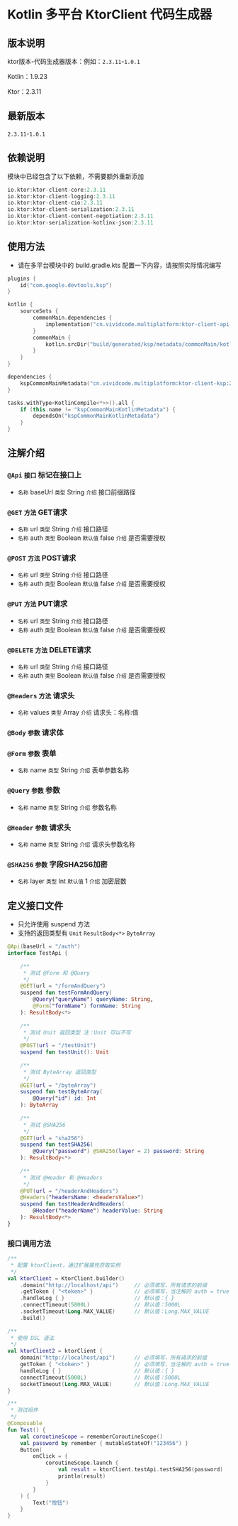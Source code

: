 # Kotlin 多平台 KtorClient 代码生成器

## 版本说明

ktor版本-代码生成器版本：例如：`2.3.11`-`1.0.1`

Kotlin：1.9.23

Ktor：2.3.11

## 最新版本

`2.3.11`-`1.0.1`

## 依赖说明

模块中已经包含了以下依赖，不需要额外重新添加

``` kotlin
io.ktor:ktor-client-core:2.3.11
io.ktor:ktor-client-logging:2.3.11
io.ktor:ktor-client-cio:2.3.11
io.ktor:ktor-client-serialization:2.3.11
io.ktor:ktor-client-content-negotiation:2.3.11
io.ktor:ktor-serialization-kotlinx-json:2.3.11
```

## 使用方法

- 请在多平台模块中的 build.gradle.kts 配置一下内容，请按照实际情况编写

``` kotlin
plugins {
	id("com.google.devtools.ksp")
}

kotlin {
    sourceSets {
        commonMain.dependencies {
            implementation("cn.vividcode.multiplatform:ktor-client-api:2.3.11-1.0.1") 
        }
        commonMain {
            kotlin.srcDir("build/generated/ksp/metadata/commonMain/kotlin") 
        }
    }
}

dependencies {
    kspCommonMainMetadata("cn.vividcode.multiplatform:ktor-client-ksp:2.3.11-1.0.1")
}

tasks.withType<KotlinCompile<*>>().all {
    if (this.name != "kspCommonMainKotlinMetadata") {
        dependsOn("kspCommonMainKotlinMetadata")
    }
}
```

## 注解介绍

### `@Api` `接口` 标记在接口上

- `名称` baseUrl `类型` String `介绍` 接口前缀路径

### `@GET` `方法` GET请求

- `名称` url `类型` String `介绍` 接口路径
- `名称` auth `类型` Boolean `默认值` false `介绍` 是否需要授权

### `@POST` `方法` POST请求

- `名称` url `类型` String `介绍` 接口路径
- `名称` auth `类型` Boolean `默认值` false `介绍` 是否需要授权

### `@PUT` `方法` PUT请求

- `名称` url `类型` String `介绍` 接口路径
- `名称` auth `类型` Boolean `默认值` false `介绍` 是否需要授权

### `@DELETE` `方法` DELETE请求

- `名称` url `类型` String `介绍` 接口路径
- `名称` auth `类型` Boolean `默认值` false `介绍` 是否需要授权

### `@Headers` `方法` 请求头

- `名称` values `类型` Array<String> `介绍` 请求头：名称:值

### `@Body` `参数` 请求体

### `@Form` `参数` 表单

- `名称` name `类型` String `介绍` 表单参数名称

### `@Query` `参数` 参数

- `名称` name `类型` String `介绍` 参数名称

### `@Header` `参数` 请求头

- `名称` name `类型` String `介绍` 请求头参数名称

### `@SHA256` `参数` 字段SHA256加密

- `名称` layer `类型` Int `默认值` 1 `介绍` 加密层数

## 定义接口文件

- 只允许使用 suspend 方法
- 支持的返回类型有 `Unit` `ResultBody<*>` `ByteArray`

``` kotlin
@Api(baseUrl = "/auth")
interface TestApi {
    
    /**
     * 测试 @Form 和 @Query
     */
    @GET(url = "/formAndQuery")
    suspend fun testFormAndQuery(
        @Query("queryName") queryName: String,
        @Form("formName") formName: String
    ): ResultBody<*>
    
    /**
     * 测试 Unit 返回类型 注：Unit 可以不写
     */
    @POST(url = "/testUnit")
    suspend fun testUnit(): Unit
    
    /**
     * 测试 ByteArray 返回类型
     */
    @GET(url = "/byteArray")
    suspend fun testByteArray(
        @Query("id") id: Int
    ): ByteArray
    
    /**
     * 测试 @SHA256
     */
    @GET(url = "sha256")
    suspend fun testSHA256(
        @Query("password") @SHA256(layer = 2) password: String
    ): ResultBody<*>
    
    /**
     * 测试 @Header 和 @Headers
     */
    @PUT(url = "/headerAndHeaders")
    @Headers("headersName: <headersValue>")
    suspend fun testHeaderAndHeaders(
        @Header("headerName") headerValue: String
    ): ResultBody<*>
}
```

### 接口调用方法

``` kotlin
/**
 * 配置 ktorClient，通过扩展属性获取实例
 */
val ktorClient = KtorClient.builder()
    .domain("http://localhost/api")     // 必须填写，所有请求的前缀
    .getToken { "<token>" }             // 必须填写，当注解的 auth = true 后会将token附带在请求头上
    .handleLog { }                      // 默认值：{ }
    .connectTimeout(5000L)              // 默认值：5000L
    .socketTimeout(Long.MAX_VALUE)      // 默认值：Long.MAX_VALUE
    .build()
    
/**
 * 使用 DSL 语法
 */
val ktorClient2 = ktorClient {
    domain("http://localhost/api")      // 必须填写，所有请求的前缀
    getToken { "<token>" }              // 必须填写，当注解的 auth = true 后会将token附带在请求头上
    handleLog { }                       // 默认值：{ }
    connectTimeout(5000L)               // 默认值：5000L
    socketTimeout(Long.MAX_VALUE)       // 默认值：Long.MAX_VALUE
}

/**
 * 测试组件
 */
@Composable
fun Test() {
    val coroutineScope = rememberCoroutineScope()
    val password by remember { mutableStateOf("123456") }
    Button(
        onClick = {
            coroutineScope.launch {
                val result = ktorClient.testApi.testSHA256(password)
                println(result)
            }
        }
    ) {
        Text("按钮")
    }
}
```